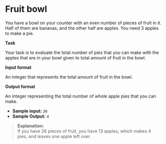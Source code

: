 # Fruit bowl

You have a bowl on your counter with an even number of pieces of fruit in it. Half of them are bananas, and the other half are apples. You need 3 apples to make a pie.  
 
**Task**

Your task is to evaluate the total number of pies that you can make with the apples that are in your bowl given to total amount of fruit in the bowl. 
 
**Input format** 

An integer that represents the total amount of fruit in the bowl. 
 
**Output format** 

An integer representing the total number of whole apple pies that you can make. 
 
- **Sample input:** `26`
- **Sample Output:** `4`

>**Explanation:**  
If you have 26 pieces of fruit, you have 13 apples, which makes 4 pies, and leaves one apple left over.